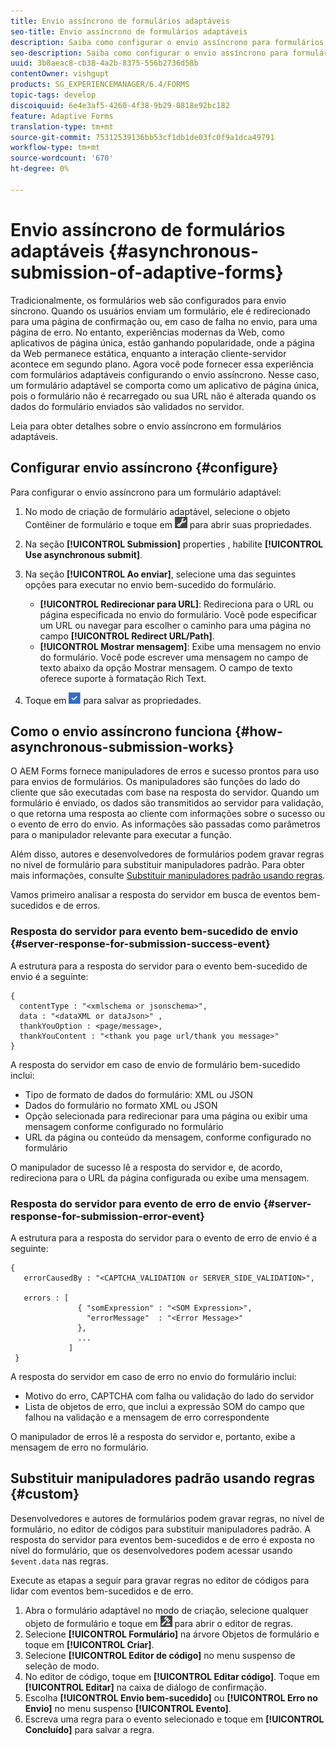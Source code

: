 ```yaml
---
title: Envio assíncrono de formulários adaptáveis
seo-title: Envio assíncrono de formulários adaptáveis
description: Saiba como configurar o envio assíncrono para formulários adaptáveis.
seo-description: Saiba como configurar o envio assíncrono para formulários adaptáveis.
uuid: 3b8aeac8-cb38-4a2b-8375-556b2736d58b
contentOwner: vishgupt
products: SG_EXPERIENCEMANAGER/6.4/FORMS
topic-tags: develop
discoiquuid: 6e4e3af5-4260-4f38-9b29-0818e92bc182
feature: Adaptive Forms
translation-type: tm+mt
source-git-commit: 75312539136bb53cf1db1de03fc0f9a1dca49791
workflow-type: tm+mt
source-wordcount: '670'
ht-degree: 0%

---
```



# Envio assíncrono de formulários adaptáveis {#asynchronous-submission-of-adaptive-forms}

Tradicionalmente, os formulários web são configurados para envio síncrono. Quando os usuários enviam um formulário, ele é redirecionado para uma página de confirmação ou, em caso de falha no envio, para uma página de erro. No entanto, experiências modernas da Web, como aplicativos de página única, estão ganhando popularidade, onde a página da Web permanece estática, enquanto a interação cliente-servidor acontece em segundo plano. Agora você pode fornecer essa experiência com formulários adaptáveis configurando o envio assíncrono. Nesse caso, um formulário adaptável se comporta como um aplicativo de página única, pois o formulário não é recarregado ou sua URL não é alterada quando os dados do formulário enviados são validados no servidor.

Leia para obter detalhes sobre o envio assíncrono em formulários adaptáveis.

## Configurar envio assíncrono {#configure}

Para configurar o envio assíncrono para um formulário adaptável:

1. No modo de criação de formulário adaptável, selecione o objeto Contêiner de formulário e toque em ![cmppr1](assets/cmppr1.png) para abrir suas propriedades.
1. Na seção **[!UICONTROL Submission]** properties , habilite **[!UICONTROL Use asynchronous submit]**.
1. Na seção **[!UICONTROL Ao enviar]**, selecione uma das seguintes opções para executar no envio bem-sucedido do formulário.

   * **[!UICONTROL Redirecionar para URL]**: Redireciona para o URL ou página especificada no envio do formulário. Você pode especificar um URL ou navegar para escolher o caminho para uma página no campo **[!UICONTROL Redirect URL/Path]**.
   * **[!UICONTROL Mostrar mensagem]**: Exibe uma mensagem no envio do formulário. Você pode escrever uma mensagem no campo de texto abaixo da opção Mostrar mensagem. O campo de texto oferece suporte à formatação Rich Text.

1. Toque em ![check-button1](assets/check-button1.png) para salvar as propriedades.

## Como o envio assíncrono funciona {#how-asynchronous-submission-works}

O AEM Forms fornece manipuladores de erros e sucesso prontos para uso para envios de formulários. Os manipuladores são funções do lado do cliente que são executadas com base na resposta do servidor. Quando um formulário é enviado, os dados são transmitidos ao servidor para validação, o que retorna uma resposta ao cliente com informações sobre o sucesso ou o evento de erro do envio. As informações são passadas como parâmetros para o manipulador relevante para executar a função.

Além disso, autores e desenvolvedores de formulários podem gravar regras no nível de formulário para substituir manipuladores padrão. Para obter mais informações, consulte [Substituir manipuladores padrão usando regras](#custom).

Vamos primeiro analisar a resposta do servidor em busca de eventos bem-sucedidos e de erros.

### Resposta do servidor para evento bem-sucedido de envio {#server-response-for-submission-success-event}

A estrutura para a resposta do servidor para o evento bem-sucedido de envio é a seguinte:

```
{
  contentType : "<xmlschema or jsonschema>", 
  data : "<dataXML or dataJson>" , 
  thankYouOption : <page/message>, 
  thankYouContent : "<thank you page url/thank you message>"
}
```

A resposta do servidor em caso de envio de formulário bem-sucedido inclui:

* Tipo de formato de dados do formulário: XML ou JSON
* Dados do formulário no formato XML ou JSON
* Opção selecionada para redirecionar para uma página ou exibir uma mensagem conforme configurado no formulário
* URL da página ou conteúdo da mensagem, conforme configurado no formulário

O manipulador de sucesso lê a resposta do servidor e, de acordo, redireciona para o URL da página configurada ou exibe uma mensagem.

### Resposta do servidor para evento de erro de envio {#server-response-for-submission-error-event}

A estrutura para a resposta do servidor para o evento de erro de envio é a seguinte:

```
{
   errorCausedBy : "<CAPTCHA_VALIDATION or SERVER_SIDE_VALIDATION>",

   errors : [
               { "somExpression" : "<SOM Expression>",
                 "errorMessage"  : "<Error Message>"
               },
               ...
             ]
 }
```

A resposta do servidor em caso de erro no envio do formulário inclui:

* Motivo do erro, CAPTCHA com falha ou validação do lado do servidor
* Lista de objetos de erro, que inclui a expressão SOM do campo que falhou na validação e a mensagem de erro correspondente

O manipulador de erros lê a resposta do servidor e, portanto, exibe a mensagem de erro no formulário.

## Substituir manipuladores padrão usando regras {#custom}

Desenvolvedores e autores de formulários podem gravar regras, no nível de formulário, no editor de códigos para substituir manipuladores padrão. A resposta do servidor para eventos bem-sucedidos e de erro é exposta no nível do formulário, que os desenvolvedores podem acessar usando `$event.data` nas regras.

Execute as etapas a seguir para gravar regras no editor de códigos para lidar com eventos bem-sucedidos e de erro.

1. Abra o formulário adaptável no modo de criação, selecione qualquer objeto de formulário e toque em ![edit-rules1](assets/edit-rules1.png) para abrir o editor de regras.
1. Selecione **[!UICONTROL Formulário]** na árvore Objetos de formulário e toque em **[!UICONTROL Criar]**.
1. Selecione **[!UICONTROL Editor de código]** no menu suspenso de seleção de modo.
1. No editor de código, toque em **[!UICONTROL Editar código]**. Toque em **[!UICONTROL Editar]** na caixa de diálogo de confirmação.
1. Escolha **[!UICONTROL Envio bem-sucedido]** ou **[!UICONTROL Erro no Envio]** no menu suspenso **[!UICONTROL Evento]**.
1. Escreva uma regra para o evento selecionado e toque em **[!UICONTROL Concluído]** para salvar a regra.

